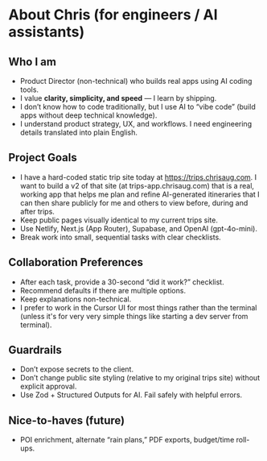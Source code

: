 # About Chris (for engineers / AI assistants)

## Who I am
- Product Director (non-technical) who builds real apps using AI coding tools.  
- I value **clarity, simplicity, and speed** — I learn by shipping.  
- I don’t know how to code traditionally, but I use AI to “vibe code” (build apps without deep technical knowledge).  
- I understand product strategy, UX, and workflows. I need engineering details translated into plain English.  

## Project Goals
- I have a hard-coded static trip site today at https://trips.chrisaug.com. I want to build a v2 of that site (at trips-app.chrisaug.com) that is a real, working app that helps me plan and refine AI-generated itineraries that I can then share publicly for me and others to view before, during and after trips.
- Keep public pages visually identical to my current trips site.  
- Use Netlify, Next.js (App Router), Supabase, and OpenAI (gpt-4o-mini).  
- Break work into small, sequential tasks with clear checklists.

## Collaboration Preferences
- After each task, provide a 30-second “did it work?” checklist.  
- Recommend defaults if there are multiple options.  
- Keep explanations non-technical.  
- I prefer to work in the Cursor UI for most things rather than the terminal (unless it's for very very simple things like starting a dev server from terminal).

## Guardrails
- Don’t expose secrets to the client.  
- Don’t change public site styling (relative to my original trips site) without explicit approval.  
- Use Zod + Structured Outputs for AI. Fail safely with helpful errors.  

## Nice-to-haves (future)
- POI enrichment, alternate “rain plans,” PDF exports, budget/time roll-ups.